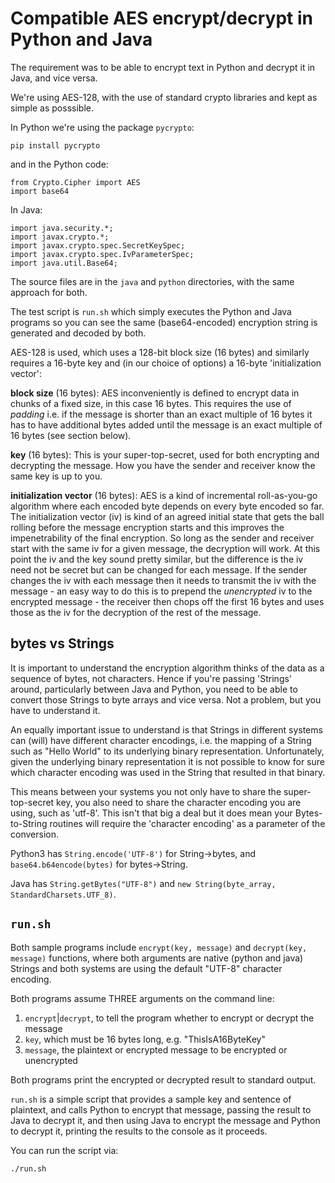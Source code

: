 # Compatible AES encrypt/decrypt in Python and Java

The requirement was to be able to encrypt text in Python and decrypt it in Java, and vice versa.

We're using AES-128, with the use of standard crypto libraries and kept as simple as posssible.

In Python we're using the package `pycrypto`:
```
pip install pycrypto
```
and in the Python code:
```
from Crypto.Cipher import AES
import base64
```

In Java:
```
import java.security.*;
import javax.crypto.*;
import javax.crypto.spec.SecretKeySpec;
import javax.crypto.spec.IvParameterSpec;
import java.util.Base64;
```

The source files are in the `java` and `python` directories, with the same approach for both.

The test script is `run.sh` which simply executes the Python and Java programs so you can see the
same (base64-encoded) encryption string is generated and decoded by both.

AES-128 is used, which uses a 128-bit block size (16 bytes) and similarly requires a 16-byte key and
(in our choice of options) a 16-byte 'initialization vector':

**block size** (16 bytes): AES inconveniently is defined to encrypt data in chunks of a fixed size, in this case
16 bytes.  This requires the use of *padding* i.e. if the message is shorter than an exact multiple of 16 bytes
it has to have additional bytes added until the message is an exact multiple of 16 bytes (see section below).

**key** (16 bytes): This is your super-top-secret, used for both encrypting and decrypting the message.  How
you have the sender and receiver know the same key is up to you.

**initialization vector** (16 bytes): AES is a kind of incremental roll-as-you-go algorithm where each encoded
byte depends on every byte encoded so far.  The initialization vector (iv) is kind of an agreed initial state that
gets the ball rolling before the message encryption starts and this improves the impenetrability of the 
final encryption. So long as the sender and receiver start with the same iv for a given message,
the decryption will work.  At this point the iv and the key sound pretty similar, but the 
difference is the iv need not be secret but can be changed for each message.  If the sender
changes the iv with each message then it needs to transmit the iv with the message - an easy way to do this
is to prepend the *unencrypted* iv to the encrypted message - the receiver then chops off the first 16 bytes and uses
those as the iv for the decryption of the rest of the message.

## bytes vs Strings

It is important to understand the encryption algorithm thinks of the data as a sequence of bytes, not characters.
Hence if you're passing 'Strings' around, particularly between Java and Python, you need to be able to
convert those Strings to byte arrays and vice versa. Not a problem, but you have to understand it.

An equally important issue to understand is that Strings in different systems can (will) have different
character encodings, i.e. the mapping of a String such as "Hello World" to its underlying binary representation.
Unfortunately, given the underlying binary representation it is not possible to know for sure which character
encoding was used in the String that resulted in that binary.

This means between your systems you not only have to share the super-top-secret key, you also need to share the
character encoding you are using, such as 'utf-8'.  This isn't that big a deal but it does mean your
Bytes-to-String routines will require the 'character encoding' as a parameter of the conversion.

Python3 has `String.encode('UTF-8')` for String->bytes, and `base64.b64encode(bytes)` for bytes->String.

Java has `String.getBytes("UTF-8")` and `new String(byte_array, StandardCharsets.UTF_8)`.

## `run.sh`

Both sample programs include `encrypt(key, message)` and `decrypt(key, message)` functions, where
both arguments are native (python and java) Strings and both systems are using the default "UTF-8"
character encoding.

Both programs assume THREE arguments on the command line:

1. `encrypt`|`decrypt`, to tell the program whether to encrypt or decrypt the message
2. `key`, which must be 16 bytes long, e.g. "ThisIsA16ByteKey"
3. `message`, the plaintext or encrypted message to be encrypted or unencrypted

Both programs print the encrypted or decrypted result to standard output.

`run.sh` is a simple script that provides a sample key and sentence of plaintext, and calls Python to encrypt that
message, passing the result to Java to decrypt it, and then using Java to encrypt the message and Python to
decrypt it, printing the results to the console as it proceeds.

You can run the script via:
```
./run.sh
```

